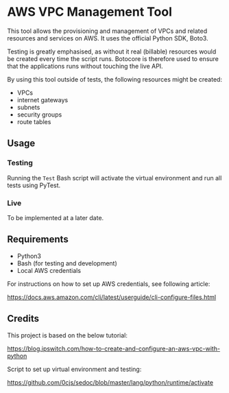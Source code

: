 AWS VPC Management Tool
=======================

This tool allows the provisioning and management of VPCs and related resources
and services on AWS. It uses the official Python SDK, Boto3.

Testing is greatly emphasised, as without it real (billable) resources would be
created every time the script runs. Botocore is therefore used to ensure that
the applications runs without touching the live API.

By using this tool outside of tests, the following resources might be created:

- VPCs
- internet gateways
- subnets
- security groups
- route tables

Usage
-----

### Testing

Running the `Test` Bash script will activate the virtual environment and run
all tests using PyTest.

### Live

To be implemented at a later date.

Requirements
------------

- Python3
- Bash (for testing and development)
- Local AWS credentials

For instructions on how to set up AWS credentials, see following article:

https://docs.aws.amazon.com/cli/latest/userguide/cli-configure-files.html

Credits
-------

This project is based on the below tutorial:

https://blog.ipswitch.com/how-to-create-and-configure-an-aws-vpc-with-python

Script to set up virtual environment and testing:

https://github.com/0cjs/sedoc/blob/master/lang/python/runtime/activate
